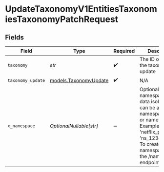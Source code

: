 # UpdateTaxonomyV1EntitiesTaxonomiesTaxonomyPatchRequest


## Fields

| Field                                                                                                                                                                                 | Type                                                                                                                                                                                  | Required                                                                                                                                                                              | Description                                                                                                                                                                           |
| ------------------------------------------------------------------------------------------------------------------------------------------------------------------------------------- | ------------------------------------------------------------------------------------------------------------------------------------------------------------------------------------- | ------------------------------------------------------------------------------------------------------------------------------------------------------------------------------------- | ------------------------------------------------------------------------------------------------------------------------------------------------------------------------------------- |
| `taxonomy`                                                                                                                                                                            | *str*                                                                                                                                                                                 | :heavy_check_mark:                                                                                                                                                                    | The ID or name of the taxonomy to update                                                                                                                                              |
| `taxonomy_update`                                                                                                                                                                     | [models.TaxonomyUpdate](../models/taxonomyupdate.md)                                                                                                                                  | :heavy_check_mark:                                                                                                                                                                    | N/A                                                                                                                                                                                   |
| `x_namespace`                                                                                                                                                                         | *OptionalNullable[str]*                                                                                                                                                               | :heavy_minus_sign:                                                                                                                                                                    | Optional namespace for data isolation. This can be a namespace name or namespace ID. Example: 'netflix_prod' or 'ns_1234567890'. To create a namespace, use the /namespaces endpoint. |